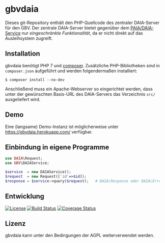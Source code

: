 # gbvdaia

Dieses git-Repository enthält den PHP-Quellcode des zentraler DAIA-Server für
den GBV. Der zentrale DAIA-Server bietet gegenüber dem [PAIA/DAIA-Service] nur
*eingeschränkte Funktionalität*, da er nicht direkt auf das Ausleihsystem
zugreift.

## Installation

gbvdaia benötigt PHP 7 und [composer]. Zusätzliche PHP-Bibliotheken sind in
`composer.json` aufgeführt und werden folgendermaßen installiert:

    $ composer install --no-dev

Anschließend muss ein Apache-Webserver so eingerichtet werden, dass unter der
gewünschten Basis-URL des DAIA-Servers das Verzeichnis `src/` ausgeliefert
wird.

## Demo

Eine (langsame) Demo-Instanz ist möglicherweise unter
<https://gbvdaia.herokuapp.com/> verfügbar.

## Einbindung in eigene Programme

~~~php
use DAIA\Request;
use GBV\DAIAService;

$service  = new DAIAService();
$request  = new Request(['id'=>$id]);
$response = $service->query($request);   # DAIA\Response oder DAIA\Error
~~~

## Entwicklung

[![License](https://poser.pugx.org/gbv/gbvdaia/license)](https://packagist.org/packages/gbv/gbvdaia)
[![Build Status](https://travis-ci.org/gbv/gbvdaia.svg?branch=master)](https://travis-ci.org/gbv/gbvdaia)
[![Coverage Status](https://coveralls.io/repos/gbv/gbvdaia/badge.svg?branch=master)](https://coveralls.io/r/gbv/gbvdaia)

## Lizenz

gbvdaia kann unter den Bedingungen der AGPL weiterverwendet werden.

[PAIA/DAIA-Service]: https://www.gbv.de/Verbundzentrale/serviceangebote/paia-service
[composer]: https://getcomposer.org/
